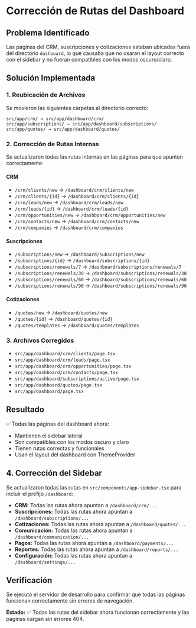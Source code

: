# Corrección de Rutas del Dashboard

## Problema Identificado
Las páginas del CRM, suscripciones y cotizaciones estaban ubicadas fuera del directorio `dashboard`, lo que causaba que no usaran el layout correcto con el sidebar y no fueran compatibles con los modos oscuro/claro.

## Solución Implementada

### 1. Reubicación de Archivos
Se movieron las siguientes carpetas al directorio correcto:
```
src/app/crm/ → src/app/dashboard/crm/
src/app/subscriptions/ → src/app/dashboard/subscriptions/
src/app/quotes/ → src/app/dashboard/quotes/
```

### 2. Corrección de Rutas Internas
Se actualizaron todas las rutas internas en las páginas para que apunten correctamente:

#### CRM
- `/crm/clients/new` → `/dashboard/crm/clients/new`
- `/crm/clients/{id}` → `/dashboard/crm/clients/{id}`
- `/crm/leads/new` → `/dashboard/crm/leads/new`
- `/crm/leads/{id}` → `/dashboard/crm/leads/{id}`
- `/crm/opportunities/new` → `/dashboard/crm/opportunities/new`
- `/crm/contacts/new` → `/dashboard/crm/contacts/new`
- `/crm/companies` → `/dashboard/crm/companies`

#### Suscripciones
- `/subscriptions/new` → `/dashboard/subscriptions/new`
- `/subscriptions/{id}` → `/dashboard/subscriptions/{id}`
- `/subscriptions/renewals/7` → `/dashboard/subscriptions/renewals/7`
- `/subscriptions/renewals/30` → `/dashboard/subscriptions/renewals/30`
- `/subscriptions/renewals/60` → `/dashboard/subscriptions/renewals/60`
- `/subscriptions/renewals/90` → `/dashboard/subscriptions/renewals/90`

#### Cotizaciones
- `/quotes/new` → `/dashboard/quotes/new`
- `/quotes/{id}` → `/dashboard/quotes/{id}`
- `/quotes/templates` → `/dashboard/quotes/templates`

### 3. Archivos Corregidos
- `src/app/dashboard/crm/clients/page.tsx`
- `src/app/dashboard/crm/leads/page.tsx`
- `src/app/dashboard/crm/opportunities/page.tsx`
- `src/app/dashboard/crm/contacts/page.tsx`
- `src/app/dashboard/subscriptions/active/page.tsx`
- `src/app/dashboard/quotes/page.tsx`
- `src/app/dashboard/page.tsx`

## Resultado
✅ Todas las páginas del dashboard ahora:
- Mantienen el sidebar lateral
- Son compatibles con los modos oscuro y claro
- Tienen rutas correctas y funcionales
- Usan el layout del dashboard con ThemeProvider

## 4. Corrección del Sidebar
Se actualizaron todas las rutas en `src/components/app-sidebar.tsx` para incluir el prefijo `/dashboard`:

- **CRM:** Todas las rutas ahora apuntan a `/dashboard/crm/...`
- **Suscripciones:** Todas las rutas ahora apuntan a `/dashboard/subscriptions/...`
- **Cotizaciones:** Todas las rutas ahora apuntan a `/dashboard/quotes/...`
- **Comunicación:** Todas las rutas ahora apuntan a `/dashboard/communication/...`
- **Pagos:** Todas las rutas ahora apuntan a `/dashboard/payments/...`
- **Reportes:** Todas las rutas ahora apuntan a `/dashboard/reports/...`
- **Configuración:** Todas las rutas ahora apuntan a `/dashboard/settings/...`

## Verificación
Se ejecutó el servidor de desarrollo para confirmar que todas las páginas funcionan correctamente sin errores de navegación.

**Estado:** ✅ Todas las rutas del sidebar ahora funcionan correctamente y las páginas cargan sin errores 404.
